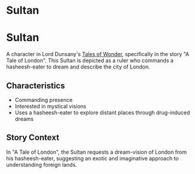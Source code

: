 # Sultan

# Sultan

A character in Lord Dunsany's [Tales of Wonder](./tales-of-wonder.md), specifically in the story "A Tale of London". This Sultan is depicted as a ruler who commands a hasheesh-eater to dream and describe the city of London.

## Characteristics
- Commanding presence
- Interested in mystical visions
- Uses a hasheesh-eater to explore distant places through drug-induced dreams

## Story Context
In "A Tale of London", the Sultan requests a dream-vision of London from his hasheesh-eater, suggesting an exotic and imaginative approach to understanding foreign lands.